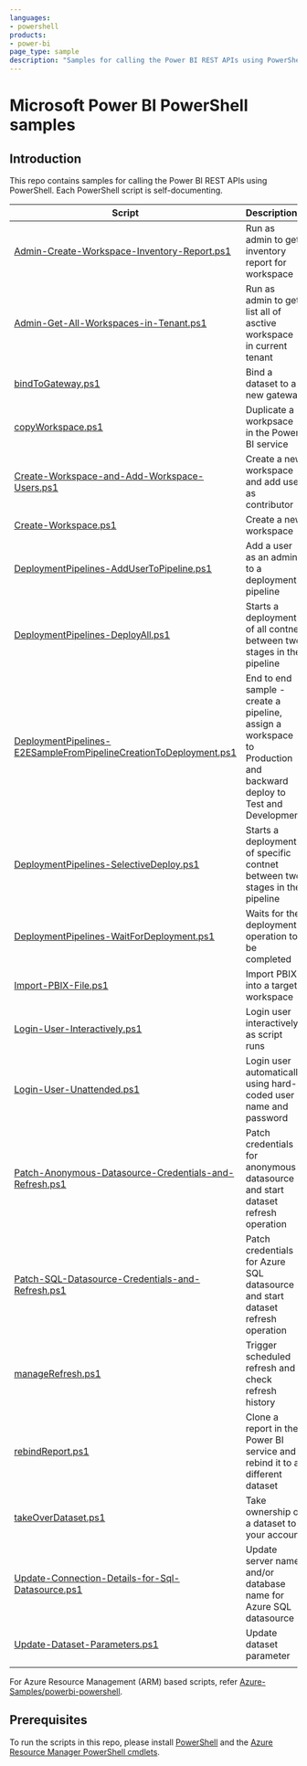 ```yaml
---
languages:
- powershell
products:
- power-bi
page_type: sample
description: "Samples for calling the Power BI REST APIs using PowerShell."
---
```


# Microsoft Power BI PowerShell samples

## Introduction

This repo contains samples for calling the Power BI REST APIs using PowerShell. Each PowerShell script is self-documenting.

| Script |Description |
|----|:---|
| [Admin-Create-Workspace-Inventory-Report.ps1](Admin-Create-Workspace-Inventory-Report.ps1) | Run as admin to get inventory report for workspace |
| [Admin-Get-All-Workspaces-in-Tenant.ps1](Admin-Get-All-Workspaces-in-Tenant.ps1) | Run as admin to get list all of asctive workspace in current tenant |
| [bindToGateway.ps1](bindtogateway.ps1) | Bind a dataset to a new gateway  |
| [copyWorkspace.ps1](copyWorkspace.ps1) | Duplicate a workpsace in the Power BI service   |
| [Create-Workspace-and-Add-Workspace-Users.ps1](Create-Workspace-and-Add-Workspace-Users.ps1) | Create a new workspace and add user as contributor   |
| [Create-Workspace.ps1](Create-Workspace.ps1) | Create a new workspace  |
| [DeploymentPipelines-AddUserToPipeline.ps1](DeploymentPipelines-AddUserToPipeline.ps1) | Add a user as an admin to a deployment pipeline |
| [DeploymentPipelines-DeployAll.ps1](DeploymentPipelines-DeployAll.ps1) | Starts a deployment of all contnet between two stages in the pipeline |
| [DeploymentPipelines-E2ESampleFromPipelineCreationToDeployment.ps1](DeploymentPipelines-E2ESampleFromPipelineCreationToDeployment.ps1) | End to end sample - create a pipeline, assign a workspace to Production and backward deploy to Test and Development |
| [DeploymentPipelines-SelectiveDeploy.ps1](DeploymentPipelines-SelectiveDeploy.ps1) | Starts a deployment of specific contnet between two stages in the pipeline |
| [DeploymentPipelines-WaitForDeployment.ps1](DeploymentPipelines-WaitForDeployment.ps1) | Waits for the deployment operation to be completed |
| [Import-PBIX-File.ps1](Import-PBIX-File.ps1) | Import PBIX into a target workspace  |
| [Login-User-Interactively.ps1](Login-User-Interactively.ps1) | Login user interactively as script runs |
| [Login-User-Unattended.ps1](Login-User-Unattended.ps1) | Login user automatically using hard-coded user name and password |
| [Patch-Anonymous-Datasource-Credentials-and-Refresh.ps1](Patch-Anonymous-Datasource-Credentials-and-Refresh.ps1) | Patch credentials for anonymous datasource and start dataset refresh operation |
| [Patch-SQL-Datasource-Credentials-and-Refresh.ps1](Patch-SQL-Datasource-Credentials-and-Refresh.ps1) | Patch credentials for Azure SQL datasource and start dataset refresh operation |
| [manageRefresh.ps1](manageRefresh.ps1) |  Trigger scheduled refresh and check refresh history |
| [rebindReport.ps1](rebindReport.ps1) | Clone a report in the Power BI service and rebind it to a different dataset  |
| [takeOverDataset.ps1](takeOverDataset.ps1) | Take ownership of a dataset to your account |
| [Update-Connection-Details-for-Sql-Datasource.ps1](Update-Connection-Details-for-Sql-Datasource.ps1) | Update server name and/or database name for Azure SQL datasource |
| [Update-Dataset-Parameters.ps1](Update-Dataset-Parameters.ps1) | Update dataset parameter |
| | |



For Azure Resource Management (ARM) based scripts, refer [Azure-Samples/powerbi-powershell](https://github.com/Azure-Samples/powerbi-powershell).


## Prerequisites

To run the scripts in this repo, please install [PowerShell](https://aka.ms/install-powershell) and the [Azure Resource Manager PowerShell cmdlets](https://www.powershellgallery.com/packages/AzureRM/).


